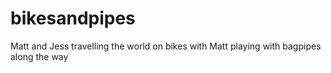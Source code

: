 # bikesandpipes
Matt and Jess travelling the world on bikes with Matt playing with bagpipes along the way
